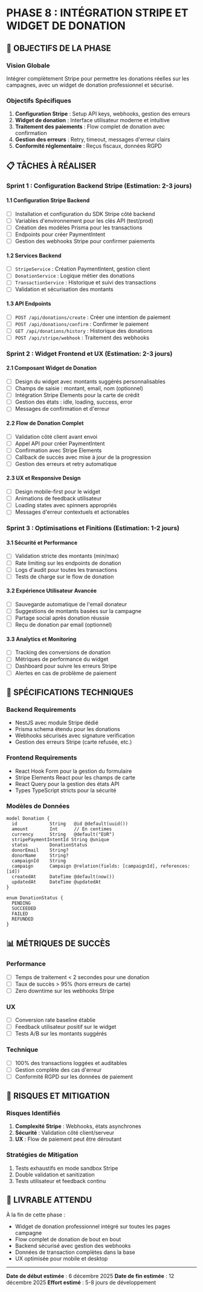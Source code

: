 # PHASE 8 : INTÉGRATION STRIPE ET WIDGET DE DONATION

## 🎯 OBJECTIFS DE LA PHASE

### Vision Globale
Intégrer complètement Stripe pour permettre les donations réelles sur les campagnes, avec un widget de donation professionnel et sécurisé.

### Objectifs Spécifiques
1. **Configuration Stripe** : Setup API keys, webhooks, gestion des erreurs
2. **Widget de donation** : Interface utilisateur moderne et intuitive
3. **Traitement des paiements** : Flow complet de donation avec confirmation
4. **Gestion des erreurs** : Retry, timeout, messages d'erreur clairs
5. **Conformité réglementaire** : Reçus fiscaux, données RGPD

## 📋 TÂCHES À RÉALISER

### Sprint 1 : Configuration Backend Stripe (Estimation: 2-3 jours)

#### 1.1 Configuration Stripe Backend
- [ ] Installation et configuration du SDK Stripe côté backend
- [ ] Variables d'environnement pour les clés API (test/prod)
- [ ] Création des modèles Prisma pour les transactions
- [ ] Endpoints pour créer PaymentIntent
- [ ] Gestion des webhooks Stripe pour confirmer paiements

#### 1.2 Services Backend
- [ ] `StripeService` : Création PaymentIntent, gestion client
- [ ] `DonationService` : Logique métier des donations
- [ ] `TransactionService` : Historique et suivi des transactions
- [ ] Validation et sécurisation des montants

#### 1.3 API Endpoints
- [ ] `POST /api/donations/create` : Créer une intention de paiement
- [ ] `POST /api/donations/confirm` : Confirmer le paiement
- [ ] `GET /api/donations/history` : Historique des donations
- [ ] `POST /api/stripe/webhook` : Traitement des webhooks

### Sprint 2 : Widget Frontend et UX (Estimation: 2-3 jours)

#### 2.1 Composant Widget de Donation
- [ ] Design du widget avec montants suggérés personnalisables
- [ ] Champs de saisie : montant, email, nom (optionnel)
- [ ] Intégration Stripe Elements pour la carte de crédit
- [ ] Gestion des états : idle, loading, success, error
- [ ] Messages de confirmation et d'erreur

#### 2.2 Flow de Donation Complet
- [ ] Validation côté client avant envoi
- [ ] Appel API pour créer PaymentIntent
- [ ] Confirmation avec Stripe Elements
- [ ] Callback de succès avec mise à jour de la progression
- [ ] Gestion des erreurs et retry automatique

#### 2.3 UX et Responsive Design
- [ ] Design mobile-first pour le widget
- [ ] Animations de feedback utilisateur
- [ ] Loading states avec spinners appropriés
- [ ] Messages d'erreur contextuels et actionables

### Sprint 3 : Optimisations et Finitions (Estimation: 1-2 jours)

#### 3.1 Sécurité et Performance
- [ ] Validation stricte des montants (min/max)
- [ ] Rate limiting sur les endpoints de donation
- [ ] Logs d'audit pour toutes les transactions
- [ ] Tests de charge sur le flow de donation

#### 3.2 Expérience Utilisateur Avancée
- [ ] Sauvegarde automatique de l'email donateur
- [ ] Suggestions de montants basées sur la campagne
- [ ] Partage social après donation réussie
- [ ] Reçu de donation par email (optionnel)

#### 3.3 Analytics et Monitoring
- [ ] Tracking des conversions de donation
- [ ] Métriques de performance du widget
- [ ] Dashboard pour suivre les erreurs Stripe
- [ ] Alertes en cas de problème de paiement

## 🔧 SPÉCIFICATIONS TECHNIQUES

### Backend Requirements
- NestJS avec module Stripe dédié
- Prisma schema étendu pour les donations
- Webhooks sécurisés avec signature verification
- Gestion des erreurs Stripe (carte refusée, etc.)

### Frontend Requirements
- React Hook Form pour la gestion du formulaire
- Stripe Elements React pour les champs de carte
- React Query pour la gestion des états API
- Types TypeScript stricts pour la sécurité

### Modèles de Données
```prisma
model Donation {
  id            String   @id @default(uuid())
  amount        Int      // En centimes
  currency      String   @default("EUR")
  stripePaymentIntentId String @unique
  status        DonationStatus
  donorEmail    String?
  donorName     String?
  campaignId    String
  campaign      Campaign @relation(fields: [campaignId], references: [id])
  createdAt     DateTime @default(now())
  updatedAt     DateTime @updatedAt
}

enum DonationStatus {
  PENDING
  SUCCEEDED
  FAILED
  REFUNDED
}
```

## 📊 MÉTRIQUES DE SUCCÈS

### Performance
- [ ] Temps de traitement < 2 secondes pour une donation
- [ ] Taux de succès > 95% (hors erreurs de carte)
- [ ] Zero downtime sur les webhooks Stripe

### UX
- [ ] Conversion rate baseline établie
- [ ] Feedback utilisateur positif sur le widget
- [ ] Tests A/B sur les montants suggérés

### Technique
- [ ] 100% des transactions loggées et auditables
- [ ] Gestion complète des cas d'erreur
- [ ] Conformité RGPD sur les données de paiement

## 🚧 RISQUES ET MITIGATION

### Risques Identifiés
1. **Complexité Stripe** : Webhooks, états asynchrones
2. **Sécurité** : Validation côté client/serveur
3. **UX** : Flow de paiement peut être déroutant

### Stratégies de Mitigation
1. Tests exhaustifs en mode sandbox Stripe
2. Double validation et sanitization
3. Tests utilisateur et feedback continu

## 📝 LIVRABLE ATTENDU

À la fin de cette phase :
- Widget de donation professionnel intégré sur toutes les pages campagne
- Flow complet de donation de bout en bout
- Backend sécurisé avec gestion des webhooks
- Données de transaction complètes dans la base
- UX optimisée pour mobile et desktop

---

**Date de début estimée** : 6 décembre 2025
**Date de fin estimée** : 12 décembre 2025
**Effort estimé** : 5-8 jours de développement
